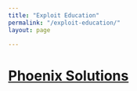```yaml
---
title: "Exploit Education"
permalink: "/exploit-education/"
layout: page

---
```


# [Phoenix Solutions](/exploit-education/phoenix)